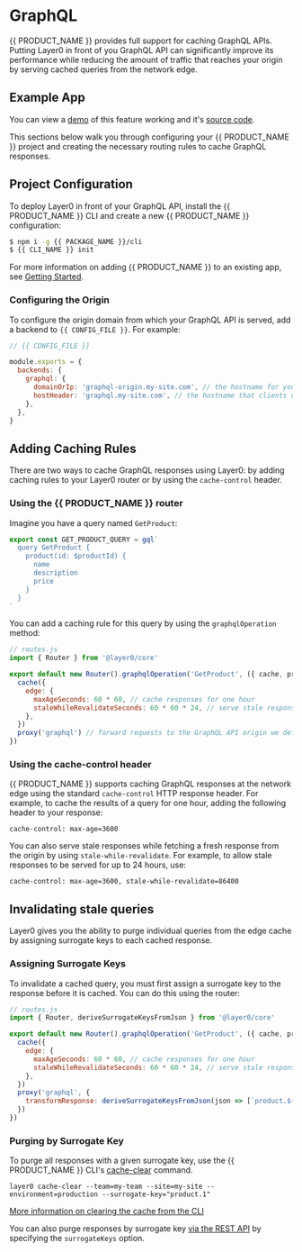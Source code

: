 # GraphQL

{{ PRODUCT_NAME }} provides full support for caching GraphQL APIs. Putting Layer0 in front of you GraphQL API can significantly improve its performance while reducing the amount of traffic that reaches your origin by serving cached queries from the network edge.

## Example App

You can view a [demo](https://layer0-docs-graphql-caching-example-default.layer0-limelight.link/) of this feature working and it's [source code](https://github.com/layer0-docs/graphql-caching-example).

This sections below walk you through configuring your {{ PRODUCT_NAME }} project and creating the necessary routing rules to cache GraphQL responses.

## Project Configuration

To deploy Layer0 in front of your GraphQL API, install the {{ PRODUCT_NAME }} CLI and create a new {{ PRODUCT_NAME }} configuration:

```bash
$ npm i -g {{ PACKAGE_NAME }}/cli
$ {{ CLI_NAME }} init
```

For more information on adding {{ PRODUCT_NAME }} to an existing app, see [Getting Started](/guides/getting_started#section_adding_layer0_to_an_existing_app).

### Configuring the Origin

To configure the origin domain from which your GraphQL API is served, add a backend to `{{ CONFIG_FILE }}`. For example:

```js
// {{ CONFIG_FILE }}

module.exports = {
  backends: {
    graphql: {
      domainOrIp: 'graphql-origin.my-site.com', // the hostname for your origin graphql server(s)
      hostHeader: 'graphql.my-site.com', // the hostname that clients use to connect to your graphql api
    },
  },
}
```

## Adding Caching Rules

There are two ways to cache GraphQL responses using Layer0: by adding caching rules to your Layer0 router or by using the `cache-control` header.

### Using the {{ PRODUCT_NAME }} router

Imagine you have a query named `GetProduct`:

```js
export const GET_PRODUCT_QUERY = gql`
  query GetProduct {
    product(id: $productId) {
      name
      description
      price
    }
  }
`
```

You can add a caching rule for this query by using the `graphqlOperation` method:

```js
// routes.js
import { Router } from '@layer0/core'

export default new Router().graphqlOperation('GetProduct', ({ cache, proxy }) => {
  cache({
    edge: {
      maxAgeSeconds: 60 * 60, // cache responses for one hour
      staleWhileRevalidateSeconds: 60 * 60 * 24, // serve stale responses for up to 24 hours
    },
  })
  proxy('graphql') // forward requests to the GraphQL API origin we defined in layer0.config.js
})
```

### Using the cache-control header

{{ PRODUCT_NAME }} supports caching GraphQL responses at the network edge using the standard `cache-control` HTTP response header. For example, to cache the results of a query for one hour, adding the following header to your response:

```
cache-control: max-age=3600
```

You can also serve stale responses while fetching a fresh response from the origin by using `stale-while-revalidate`. For example, to allow stale responses to be served for up to 24 hours, use:

```
cache-control: max-age=3600, stale-while-revalidate=86400
```

## Invalidating stale queries

Layer0 gives you the ability to purge individual queries from the edge cache by assigning surrogate keys to each cached response.

### Assigning Surrogate Keys

To invalidate a cached query, you must first assign a surrogate key to the response before it is cached. You can do this using the router:

```js
// routes.js
import { Router, deriveSurrogateKeysFromJson } from '@layer0/core'

export default new Router().graphqlOperation('GetProduct', ({ cache, proxy }) => {
  cache({
    edge: {
      maxAgeSeconds: 60 * 60, // cache responses for one hour
      staleWhileRevalidateSeconds: 60 * 60 * 24, // serve stale responses for up to 24 hours
    },
  })
  proxy('graphql', {
    transformResponse: deriveSurrogateKeysFromJson(json => [`product.${json.id}`]), // <~ Assigns a surrogate key to each response
  })
})
```

### Purging by Surrogate Key

To purge all responses with a given surrogate key, use the {{ PRODUCT_NAME }} CLI's [cache-clear](/guides/cli#section_cache_clear) command.

```
layer0 cache-clear --team=my-team --site=my-site --environment=production --surrogate-key="product.1"
```

[More information on clearing the cache from the CLI](/guides/cli#section_cache_clear)

You can also purge responses by surrogate key [via the REST API](/guides/rest_api#section_clear_cache) by specifying the `surrogateKeys` option.
